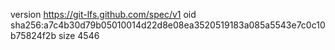 version https://git-lfs.github.com/spec/v1
oid sha256:a7c4b30d79b05010014d22d8e08ea3520519183a085a5543e7c0c10b75824f2b
size 4546

